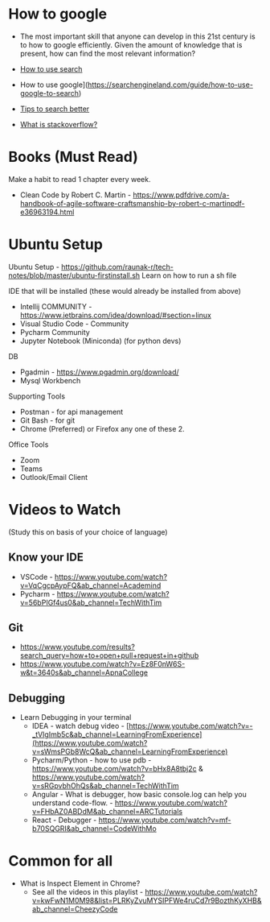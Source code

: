 # How to google
- The most important skill that anyone can develop in this 21st century is to how to google efficiently.
Given the amount of knowledge that is present, how can find the most relevant information?

- [How to use search](https://www.mindtools.com/pages/article/internet-searching.htm)
- How to use google](https://searchengineland.com/guide/how-to-use-google-to-search)
- [Tips to search better](https://www.theguardian.com/technology/2016/jan/15/how-to-use-search-like-a-pro-10-tips-and-tricks-for-google-and-beyond)
- [What is stackoverflow?](https://stackoverflow.blog/2019/08/07/what-every-developer-should-learn-early-on/)

# Books (Must Read)
Make a habit to read 1 chapter every week.
- Clean Code by Robert C. Martin - https://www.pdfdrive.com/a-handbook-of-agile-software-craftsmanship-by-robert-c-martinpdf-e36963194.html
 
# Ubuntu Setup

Ubuntu Setup - https://github.com/raunak-r/tech-notes/blob/master/ubuntu-firstinstall.sh
Learn on how to run a sh file

IDE that will be installed (these would already be installed from above)
- Intellij COMMUNITY - https://www.jetbrains.com/idea/download/#section=linux
- Visual Studio Code - Community
- Pycharm Community
- Jupyter Notebook (Miniconda) (for python devs)

DB
- Pgadmin - https://www.pgadmin.org/download/
- Mysql Workbench

Supporting Tools
- Postman - for api management
- Git Bash - for git
- Chrome (Preferred) or Firefox any one of these 2.

Office Tools
- Zoom
- Teams
- Outlook/Email Client

# Videos to Watch
(Study this on basis of your choice of language)

## Know your IDE
- VSCode - https://www.youtube.com/watch?v=VqCgcpAypFQ&ab_channel=Academind
- Pycharm - https://www.youtube.com/watch?v=56bPIGf4us0&ab_channel=TechWithTim

## Git
- https://www.youtube.com/results?search_query=how+to+open+pull+request+in+github
- https://www.youtube.com/watch?v=Ez8F0nW6S-w&t=3640s&ab_channel=ApnaCollege

## Debugging
- Learn Debugging in your terminal
    - IDEA - watch debug video - [https://www.youtube.com/watch?v=-_tVIgImb5c&ab_channel=LearningFromExperience](https://www.youtube.com/watch?v=sWmsPGb8WcQ&ab_channel=LearningFromExperience)
    - Pycharm/Python - how to use pdb - https://www.youtube.com/watch?v=bHx8A8tbj2c &
        https://www.youtube.com/watch?v=sRGpvbhOhQs&ab_channel=TechWithTim
    - Angular - What is debugger, how basic console.log can help you understand code-flow. - https://www.youtube.com/watch?v=FHbAZ0ABDdM&ab_channel=ARCTutorials
    - React - Debugger - https://www.youtube.com/watch?v=mf-b70SQGRI&ab_channel=CodeWithMo

# Common for all
- What is Inspect Element in Chrome?
    - See all the videos in this playlist - https://www.youtube.com/watch?v=kwFwN1M0M98&list=PLRKyZvuMYSIPFWe4ruCd7r9BozthKyXHB&ab_channel=CheezyCode
